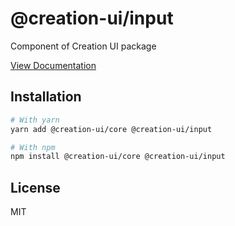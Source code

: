 # @creation-ui/input

Component of Creation UI package

[View Documentation](https://creation-ui.dev/)

## Installation

```bash
# With yarn
yarn add @creation-ui/core @creation-ui/input

# With npm
npm install @creation-ui/core @creation-ui/input
```

## License

MIT
